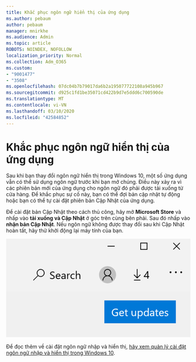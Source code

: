 ```yaml
---
title: Khắc phục ngôn ngữ hiển thị của ứng dụng
ms.author: pebaum
author: pebaum
manager: mnirkhe
ms.audience: Admin
ms.topic: article
ROBOTS: NOINDEX, NOFOLLOW
localization_priority: Normal
ms.collection: Adm_O365
ms.custom:
- "9001477"
- "3508"
ms.openlocfilehash: 07dc04b7b79017da6b2a195077722108a945b967
ms.sourcegitcommit: d925c1fd1be35071cd422b9d7e5ddd6c700590de
ms.translationtype: MT
ms.contentlocale: vi-VN
ms.lasthandoff: 03/10/2020
ms.locfileid: "42584852"
---
```

# <a name="fix-the-display-language-of-apps"></a>Khắc phục ngôn ngữ hiển thị của ứng dụng

Sau khi bạn thay đổi ngôn ngữ hiển thị trong Windows 10, một số ứng dụng vẫn có thể sử dụng ngôn ngữ trước khi bạn mở chúng. Điều này xảy ra vì các phiên bản mới của ứng dụng cho ngôn ngữ đó phải được tải xuống từ cửa hàng. Để khắc phục sự cố này, bạn có thể đợi bản cập nhật tự động hoặc bạn có thể tự cài đặt phiên bản Cập Nhật của ứng dụng.

Để cài đặt bản Cập Nhật theo cách thủ công, hãy mở **Microsoft Store** và nhấp vào **tải xuống và Cập Nhật** ở góc trên cùng bên phải. Sau đó nhấp vào **nhận bản Cập Nhật**. Nếu ngôn ngữ không được thay đổi sau khi Cập Nhật hoàn tất, hãy thử khởi động lại máy tính của bạn.

![Nhận Cập Nhật.](media/get-updates.png)

Để đọc thêm về cài đặt ngôn ngữ nhập và hiển thị, [hãy xem quản lý cài đặt ngôn ngữ nhập và hiển thị trong Windows 10](https://support.microsoft.com/help/4027670/windows-10-add-and-switch-input-and-display-language-preferences).
